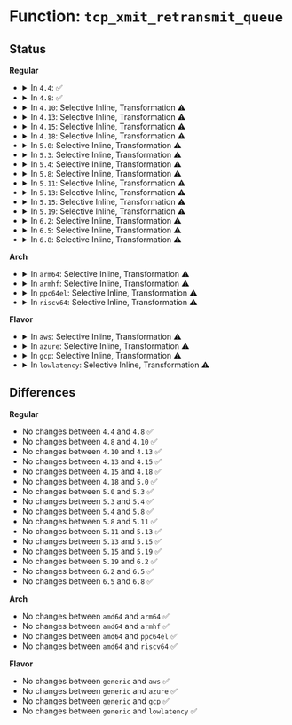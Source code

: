 # Function: <code>tcp_xmit_retransmit_queue</code>

## Status
<b>Regular</b>
<ul>
<li>
<details>
<summary>In <code>4.4</code>: ✅</summary>

```c
void tcp_xmit_retransmit_queue(struct sock *sk);
```

**Collision:** Unique Global

**Inline:** No

**Transformation:** False

**Instances:**

```
In net/ipv4/tcp_output.c (ffffffff81778c30)
Location: net/ipv4/tcp_output.c:2713
Inline: False
Direct callers:
  - net/ipv4/tcp_input.c:tcp_simple_retransmit
  - net/ipv4/tcp_input.c:tcp_fastretrans_alert
  - net/ipv4/tcp_input.c:tcp_fastretrans_alert
  - net/ipv4/tcp_input.c:tcp_resume_early_retransmit
```
**Symbols:**

```
ffffffff81778c30-ffffffff81778f2c: tcp_xmit_retransmit_queue (STB_GLOBAL)
```
</details>
</li>
<li>
<details>
<summary>In <code>4.8</code>: ✅</summary>

```c
void tcp_xmit_retransmit_queue(struct sock *sk);
```

**Collision:** Unique Global

**Inline:** No

**Transformation:** False

**Instances:**

```
In net/ipv4/tcp_output.c (ffffffff817e5db0)
Location: net/ipv4/tcp_output.c:2754
Inline: False
Direct callers:
  - net/ipv4/tcp_input.c:tcp_resume_early_retransmit
  - net/ipv4/tcp_input.c:tcp_simple_retransmit
```
**Symbols:**

```
ffffffff817e5db0-ffffffff817e60ed: tcp_xmit_retransmit_queue (STB_GLOBAL)
```
</details>
</li>
<li>
<details>
<summary>In <code>4.10</code>: Selective Inline, Transformation ⚠️</summary>

```c
void tcp_xmit_retransmit_queue(struct sock *sk);
```

**Collision:** Unique Global

**Inline:** Selective

**Transformation:** True

**Instances:**

```
In net/ipv4/tcp_output.c (ffffffff81816230)
Location: net/ipv4/tcp_output.c:2874
Inline: True
Direct callers:
  - net/ipv4/tcp_input.c:tcp_resume_early_retransmit
  - net/ipv4/tcp_input.c:tcp_simple_retransmit
```
**Symbols:**

```
ffffffff81816230-ffffffff8181653b: tcp_xmit_retransmit_queue.part.36 (STB_LOCAL)
ffffffff818167f0-ffffffff8181680b: tcp_xmit_retransmit_queue (STB_GLOBAL)
```
</details>
</li>
<li>
<details>
<summary>In <code>4.13</code>: Selective Inline, Transformation ⚠️</summary>

```c
void tcp_xmit_retransmit_queue(struct sock *sk);
```

**Collision:** Unique Global

**Inline:** Selective

**Transformation:** True

**Instances:**

```
In net/ipv4/tcp_output.c (ffffffff818365d0)
Location: net/ipv4/tcp_output.c:2919
Inline: True
Direct callers:
  - net/ipv4/tcp_input.c:tcp_simple_retransmit
  - net/ipv4/tcp_recovery.c:tcp_rack_reo_timeout
```
**Symbols:**

```
ffffffff818365d0-ffffffff8183682f: tcp_xmit_retransmit_queue.part.37 (STB_LOCAL)
ffffffff81836af0-ffffffff81836b0c: tcp_xmit_retransmit_queue (STB_GLOBAL)
```
</details>
</li>
<li>
<details>
<summary>In <code>4.15</code>: Selective Inline, Transformation ⚠️</summary>

```c
void tcp_xmit_retransmit_queue(struct sock *sk);
```

**Collision:** Unique Global

**Inline:** Selective

**Transformation:** True

**Instances:**

```
In net/ipv4/tcp_output.c (ffffffff818b5c20)
Location: net/ipv4/tcp_output.c:2973
Inline: True
Direct callers:
  - net/ipv4/tcp_input.c:tcp_simple_retransmit
  - net/ipv4/tcp_recovery.c:tcp_rack_reo_timeout
```
**Symbols:**

```
ffffffff818b5c20-ffffffff818b5e69: tcp_xmit_retransmit_queue.part.41 (STB_LOCAL)
ffffffff818b61a0-ffffffff818b61bc: tcp_xmit_retransmit_queue (STB_GLOBAL)
```
</details>
</li>
<li>
<details>
<summary>In <code>4.18</code>: Selective Inline, Transformation ⚠️</summary>

```c
void tcp_xmit_retransmit_queue(struct sock *sk);
```

**Collision:** Unique Global

**Inline:** Selective

**Transformation:** True

**Instances:**

```
In net/ipv4/tcp_output.c (ffffffff8190b3b0)
Location: net/ipv4/tcp_output.c:2954
Inline: True
Direct callers:
  - net/ipv4/tcp_input.c:tcp_simple_retransmit
  - net/ipv4/tcp_recovery.c:tcp_rack_reo_timeout
```
**Symbols:**

```
ffffffff8190b3b0-ffffffff8190b635: tcp_xmit_retransmit_queue.part.48 (STB_LOCAL)
ffffffff8190b9e0-ffffffff8190b9fb: tcp_xmit_retransmit_queue (STB_GLOBAL)
```
</details>
</li>
<li>
<details>
<summary>In <code>5.0</code>: Selective Inline, Transformation ⚠️</summary>

```c
void tcp_xmit_retransmit_queue(struct sock *sk);
```

**Collision:** Unique Global

**Inline:** Selective

**Transformation:** True

**Instances:**

```
In net/ipv4/tcp_output.c (ffffffff81939660)
Location: net/ipv4/tcp_output.c:2985
Inline: True
Direct callers:
  - net/ipv4/tcp_input.c:tcp_simple_retransmit
  - net/ipv4/tcp_recovery.c:tcp_rack_reo_timeout
```
**Symbols:**

```
ffffffff81939660-ffffffff819398ff: tcp_xmit_retransmit_queue.part.50 (STB_LOCAL)
ffffffff81939cb0-ffffffff81939ccb: tcp_xmit_retransmit_queue (STB_GLOBAL)
```
</details>
</li>
<li>
<details>
<summary>In <code>5.3</code>: Selective Inline, Transformation ⚠️</summary>

```c
void tcp_xmit_retransmit_queue(struct sock *sk);
```

**Collision:** Unique Global

**Inline:** Selective

**Transformation:** True

**Instances:**

```
In net/ipv4/tcp_output.c (ffffffff8199d940)
Location: net/ipv4/tcp_output.c:3015
Inline: True
Direct callers:
  - net/ipv4/tcp_input.c:tcp_simple_retransmit
  - net/ipv4/tcp_recovery.c:tcp_rack_reo_timeout
```
**Symbols:**

```
ffffffff8199d940-ffffffff8199dbeb: tcp_xmit_retransmit_queue.part.0 (STB_LOCAL)
ffffffff8199df70-ffffffff8199df8b: tcp_xmit_retransmit_queue (STB_GLOBAL)
```
</details>
</li>
<li>
<details>
<summary>In <code>5.4</code>: Selective Inline, Transformation ⚠️</summary>

```c
void tcp_xmit_retransmit_queue(struct sock *sk);
```

**Collision:** Unique Global

**Inline:** Selective

**Transformation:** True

**Instances:**

```
In net/ipv4/tcp_output.c (ffffffff819d4410)
Location: net/ipv4/tcp_output.c:3046
Inline: True
Direct callers:
  - net/ipv4/tcp_input.c:tcp_simple_retransmit
  - net/ipv4/tcp_recovery.c:tcp_rack_reo_timeout
```
**Symbols:**

```
ffffffff819d4410-ffffffff819d46af: tcp_xmit_retransmit_queue.part.0 (STB_LOCAL)
ffffffff819d4a30-ffffffff819d4a4b: tcp_xmit_retransmit_queue (STB_GLOBAL)
```
</details>
</li>
<li>
<details>
<summary>In <code>5.8</code>: Selective Inline, Transformation ⚠️</summary>

```c
void tcp_xmit_retransmit_queue(struct sock *sk);
```

**Collision:** Unique Global

**Inline:** Selective

**Transformation:** True

**Instances:**

```
In net/ipv4/tcp_output.c (ffffffff81ac0c90)
Location: net/ipv4/tcp_output.c:3115
Inline: True
Direct callers:
  - net/ipv4/tcp_input.c:tcp_simple_retransmit
  - net/ipv4/tcp_recovery.c:tcp_rack_reo_timeout
```
**Symbols:**

```
ffffffff81ac0c90-ffffffff81ac0fd1: tcp_xmit_retransmit_queue.part.0 (STB_LOCAL)
ffffffff81ac1400-ffffffff81ac141b: tcp_xmit_retransmit_queue (STB_GLOBAL)
```
</details>
</li>
<li>
<details>
<summary>In <code>5.11</code>: Selective Inline, Transformation ⚠️</summary>

```c
void tcp_xmit_retransmit_queue(struct sock *sk);
```

**Collision:** Unique Global

**Inline:** Selective

**Transformation:** True

**Instances:**

```
In net/ipv4/tcp_output.c (ffffffff81acc700)
Location: net/ipv4/tcp_output.c:3287
Inline: True
Direct callers:
  - net/ipv4/tcp_input.c:tcp_simple_retransmit
  - net/ipv4/tcp_recovery.c:tcp_rack_reo_timeout
```
**Symbols:**

```
ffffffff81acc700-ffffffff81acca41: tcp_xmit_retransmit_queue.part.0 (STB_LOCAL)
ffffffff81acce70-ffffffff81acce8b: tcp_xmit_retransmit_queue (STB_GLOBAL)
```
</details>
</li>
<li>
<details>
<summary>In <code>5.13</code>: Selective Inline, Transformation ⚠️</summary>

```c
void tcp_xmit_retransmit_queue(struct sock *sk);
```

**Collision:** Unique Global

**Inline:** Selective

**Transformation:** True

**Instances:**

```
In net/ipv4/tcp_output.c (ffffffff81ab78c0)
Location: net/ipv4/tcp_output.c:3284
Inline: True
Direct callers:
  - net/ipv4/tcp_input.c:tcp_rcv_fastopen_synack
  - net/ipv4/tcp_input.c:tcp_simple_retransmit
  - net/ipv4/tcp_recovery.c:tcp_rack_reo_timeout
```
**Symbols:**

```
ffffffff81ab78c0-ffffffff81ab7c02: tcp_xmit_retransmit_queue.part.0 (STB_LOCAL)
ffffffff81ab8040-ffffffff81ab805b: tcp_xmit_retransmit_queue (STB_GLOBAL)
```
</details>
</li>
<li>
<details>
<summary>In <code>5.15</code>: Selective Inline, Transformation ⚠️</summary>

```c
void tcp_xmit_retransmit_queue(struct sock *sk);
```

**Collision:** Unique Global

**Inline:** Selective

**Transformation:** True

**Instances:**

```
In net/ipv4/tcp_output.c (ffffffff81b74ae0)
Location: net/ipv4/tcp_output.c:3284
Inline: True
Direct callers:
  - net/ipv4/tcp_input.c:tcp_rcv_fastopen_synack
  - net/ipv4/tcp_input.c:tcp_simple_retransmit
  - net/ipv4/tcp_recovery.c:tcp_rack_reo_timeout
```
**Symbols:**

```
ffffffff81b74ae0-ffffffff81b74dc2: tcp_xmit_retransmit_queue.part.0 (STB_LOCAL)
ffffffff81b75200-ffffffff81b7521b: tcp_xmit_retransmit_queue (STB_GLOBAL)
```
</details>
</li>
<li>
<details>
<summary>In <code>5.19</code>: Selective Inline, Transformation ⚠️</summary>

```c
void tcp_xmit_retransmit_queue(struct sock *sk);
```

**Collision:** Unique Global

**Inline:** Selective

**Transformation:** True

**Instances:**

```
In net/ipv4/tcp_output.c (ffffffff81d04250)
Location: net/ipv4/tcp_output.c:3289
Inline: True
Direct callers:
  - net/ipv4/tcp_input.c:tcp_rcv_fastopen_synack
  - net/ipv4/tcp_input.c:tcp_simple_retransmit
  - net/ipv4/tcp_recovery.c:tcp_rack_reo_timeout
```
**Symbols:**

```
ffffffff81d04250-ffffffff81d04579: tcp_xmit_retransmit_queue.part.0 (STB_LOCAL)
ffffffff81d04a00-ffffffff81d04a2b: tcp_xmit_retransmit_queue (STB_GLOBAL)
```
</details>
</li>
<li>
<details>
<summary>In <code>6.2</code>: Selective Inline, Transformation ⚠️</summary>

```c
void tcp_xmit_retransmit_queue(struct sock *sk);
```

**Collision:** Unique Global

**Inline:** Selective

**Transformation:** True

**Instances:**

```
In net/ipv4/tcp_output.c (ffffffff81ec91c0)
Location: net/ipv4/tcp_output.c:3291
Inline: True
Direct callers:
  - net/ipv4/tcp_input.c:tcp_rcv_fastopen_synack
  - net/ipv4/tcp_input.c:tcp_simple_retransmit
  - net/ipv4/tcp_recovery.c:tcp_rack_reo_timeout
```
**Symbols:**

```
ffffffff81ec91c0-ffffffff81ec94e9: tcp_xmit_retransmit_queue.part.0 (STB_LOCAL)
ffffffff81ec99f0-ffffffff81ec9a1b: tcp_xmit_retransmit_queue (STB_GLOBAL)
```
</details>
</li>
<li>
<details>
<summary>In <code>6.5</code>: Selective Inline, Transformation ⚠️</summary>

```c
void tcp_xmit_retransmit_queue(struct sock *sk);
```

**Collision:** Unique Global

**Inline:** Selective

**Transformation:** True

**Instances:**

```
In net/ipv4/tcp_output.c (ffffffff81f27ce0)
Location: net/ipv4/tcp_output.c:3373
Inline: True
Direct callers:
  - net/ipv4/tcp_input.c:tcp_rcv_fastopen_synack
  - net/ipv4/tcp_input.c:tcp_simple_retransmit
  - net/ipv4/tcp_recovery.c:tcp_rack_reo_timeout
```
**Symbols:**

```
ffffffff81f27ce0-ffffffff81f28043: tcp_xmit_retransmit_queue.part.0 (STB_LOCAL)
ffffffff81f28540-ffffffff81f2856b: tcp_xmit_retransmit_queue (STB_GLOBAL)
```
</details>
</li>
<li>
<details>
<summary>In <code>6.8</code>: Selective Inline, Transformation ⚠️</summary>

```c
void tcp_xmit_retransmit_queue(struct sock *sk);
```

**Collision:** Unique Global

**Inline:** Selective

**Transformation:** True

**Instances:**

```
In net/ipv4/tcp_output.c (ffffffff81fec790)
Location: net/ipv4/tcp_output.c:3437
Inline: True
Direct callers:
  - net/ipv4/tcp_input.c:tcp_rcv_fastopen_synack
  - net/ipv4/tcp_input.c:tcp_simple_retransmit
  - net/ipv4/tcp_recovery.c:tcp_rack_reo_timeout
```
**Symbols:**

```
ffffffff81fec790-ffffffff81fecab9: tcp_xmit_retransmit_queue.part.0 (STB_LOCAL)
ffffffff81fecfd0-ffffffff81fecffb: tcp_xmit_retransmit_queue (STB_GLOBAL)
```
</details>
</li>
</ul>
<b>Arch</b>
<ul>
<li>
<details>
<summary>In <code>arm64</code>: Selective Inline, Transformation ⚠️</summary>

```c
void tcp_xmit_retransmit_queue(struct sock *sk);
```

**Collision:** Unique Global

**Inline:** Selective

**Transformation:** True

**Instances:**

```
In net/ipv4/tcp_output.c (ffff800010c86f20)
Location: net/ipv4/tcp_output.c:3046
Inline: True
Direct callers:
  - net/ipv4/tcp_input.c:tcp_simple_retransmit
  - net/ipv4/tcp_recovery.c:tcp_rack_reo_timeout
```
**Symbols:**

```
ffff800010c86f20-ffff800010c871c8: tcp_xmit_retransmit_queue.part.0 (STB_LOCAL)
ffff800010c87628-ffff800010c8765c: tcp_xmit_retransmit_queue (STB_GLOBAL)
```
</details>
</li>
<li>
<details>
<summary>In <code>armhf</code>: Selective Inline, Transformation ⚠️</summary>

```c
void tcp_xmit_retransmit_queue(struct sock *sk);
```

**Collision:** Unique Global

**Inline:** Selective

**Transformation:** True

**Instances:**

```
In net/ipv4/tcp_output.c (c0d96340)
Location: net/ipv4/tcp_output.c:3046
Inline: True
Direct callers:
  - net/ipv4/tcp_input.c:tcp_simple_retransmit
  - net/ipv4/tcp_recovery.c:tcp_rack_reo_timeout
```
**Symbols:**

```
c0d96340-c0d9662c: tcp_xmit_retransmit_queue.part.0 (STB_LOCAL)
c0d96988-c0d969b0: tcp_xmit_retransmit_queue (STB_GLOBAL)
```
</details>
</li>
<li>
<details>
<summary>In <code>ppc64el</code>: Selective Inline, Transformation ⚠️</summary>

```c
void tcp_xmit_retransmit_queue(struct sock *sk);
```

**Collision:** Unique Global

**Inline:** Selective

**Transformation:** True

**Instances:**

```
In net/ipv4/tcp_output.c (c000000000d937f0)
Location: net/ipv4/tcp_output.c:3046
Inline: True
Direct callers:
  - net/ipv4/tcp_input.c:tcp_simple_retransmit
  - net/ipv4/tcp_recovery.c:tcp_rack_reo_timeout
```
**Symbols:**

```
c000000000d937f0-c000000000d93b9c: tcp_xmit_retransmit_queue.part.0 (STB_LOCAL)
c000000000d94180-c000000000d941a0: tcp_xmit_retransmit_queue (STB_GLOBAL)
```
</details>
</li>
<li>
<details>
<summary>In <code>riscv64</code>: Selective Inline, Transformation ⚠️</summary>

```c
void tcp_xmit_retransmit_queue(struct sock *sk);
```

**Collision:** Unique Global

**Inline:** Selective

**Transformation:** True

**Instances:**

```
In net/ipv4/tcp_output.c (ffffffe0007e841e)
Location: net/ipv4/tcp_output.c:3046
Inline: True
Direct callers:
  - net/ipv4/tcp_input.c:tcp_simple_retransmit
  - net/ipv4/tcp_recovery.c:tcp_rack_reo_timeout
```
**Symbols:**

```
ffffffe0007e841e-ffffffe0007e86ac: tcp_xmit_retransmit_queue.part.0 (STB_LOCAL)
ffffffe0007e89e8-ffffffe0007e8a18: tcp_xmit_retransmit_queue (STB_GLOBAL)
```
</details>
</li>
</ul>
<b>Flavor</b>
<ul>
<li>
<details>
<summary>In <code>aws</code>: Selective Inline, Transformation ⚠️</summary>

```c
void tcp_xmit_retransmit_queue(struct sock *sk);
```

**Collision:** Unique Global

**Inline:** Selective

**Transformation:** True

**Instances:**

```
In net/ipv4/tcp_output.c (ffffffff81974280)
Location: net/ipv4/tcp_output.c:3046
Inline: True
Direct callers:
  - net/ipv4/tcp_input.c:tcp_simple_retransmit
  - net/ipv4/tcp_recovery.c:tcp_rack_reo_timeout
```
**Symbols:**

```
ffffffff81974280-ffffffff8197451f: tcp_xmit_retransmit_queue.part.0 (STB_LOCAL)
ffffffff819748a0-ffffffff819748bb: tcp_xmit_retransmit_queue (STB_GLOBAL)
```
</details>
</li>
<li>
<details>
<summary>In <code>azure</code>: Selective Inline, Transformation ⚠️</summary>

```c
void tcp_xmit_retransmit_queue(struct sock *sk);
```

**Collision:** Unique Global

**Inline:** Selective

**Transformation:** True

**Instances:**

```
In net/ipv4/tcp_output.c (ffffffff8192dd50)
Location: net/ipv4/tcp_output.c:3046
Inline: True
Direct callers:
  - net/ipv4/tcp_input.c:tcp_simple_retransmit
  - net/ipv4/tcp_recovery.c:tcp_rack_reo_timeout
```
**Symbols:**

```
ffffffff8192dd50-ffffffff8192dfef: tcp_xmit_retransmit_queue.part.0 (STB_LOCAL)
ffffffff8192e360-ffffffff8192e37b: tcp_xmit_retransmit_queue (STB_GLOBAL)
```
</details>
</li>
<li>
<details>
<summary>In <code>gcp</code>: Selective Inline, Transformation ⚠️</summary>

```c
void tcp_xmit_retransmit_queue(struct sock *sk);
```

**Collision:** Unique Global

**Inline:** Selective

**Transformation:** True

**Instances:**

```
In net/ipv4/tcp_output.c (ffffffff819dea50)
Location: net/ipv4/tcp_output.c:3046
Inline: True
Direct callers:
  - net/ipv4/tcp_input.c:tcp_simple_retransmit
  - net/ipv4/tcp_recovery.c:tcp_rack_reo_timeout
```
**Symbols:**

```
ffffffff819dea50-ffffffff819decef: tcp_xmit_retransmit_queue.part.0 (STB_LOCAL)
ffffffff819df070-ffffffff819df08b: tcp_xmit_retransmit_queue (STB_GLOBAL)
```
</details>
</li>
<li>
<details>
<summary>In <code>lowlatency</code>: Selective Inline, Transformation ⚠️</summary>

```c
void tcp_xmit_retransmit_queue(struct sock *sk);
```

**Collision:** Unique Global

**Inline:** Selective

**Transformation:** True

**Instances:**

```
In net/ipv4/tcp_output.c (ffffffff819e86f0)
Location: net/ipv4/tcp_output.c:3046
Inline: True
Direct callers:
  - net/ipv4/tcp_input.c:tcp_simple_retransmit
  - net/ipv4/tcp_recovery.c:tcp_rack_reo_timeout
```
**Symbols:**

```
ffffffff819e86f0-ffffffff819e898f: tcp_xmit_retransmit_queue.part.0 (STB_LOCAL)
ffffffff819e8d10-ffffffff819e8d2b: tcp_xmit_retransmit_queue (STB_GLOBAL)
```
</details>
</li>
</ul>

## Differences
<b>Regular</b>
<ul>
<li>
No changes between <code>4.4</code> and <code>4.8</code> ✅
</li>
<li>
No changes between <code>4.8</code> and <code>4.10</code> ✅
</li>
<li>
No changes between <code>4.10</code> and <code>4.13</code> ✅
</li>
<li>
No changes between <code>4.13</code> and <code>4.15</code> ✅
</li>
<li>
No changes between <code>4.15</code> and <code>4.18</code> ✅
</li>
<li>
No changes between <code>4.18</code> and <code>5.0</code> ✅
</li>
<li>
No changes between <code>5.0</code> and <code>5.3</code> ✅
</li>
<li>
No changes between <code>5.3</code> and <code>5.4</code> ✅
</li>
<li>
No changes between <code>5.4</code> and <code>5.8</code> ✅
</li>
<li>
No changes between <code>5.8</code> and <code>5.11</code> ✅
</li>
<li>
No changes between <code>5.11</code> and <code>5.13</code> ✅
</li>
<li>
No changes between <code>5.13</code> and <code>5.15</code> ✅
</li>
<li>
No changes between <code>5.15</code> and <code>5.19</code> ✅
</li>
<li>
No changes between <code>5.19</code> and <code>6.2</code> ✅
</li>
<li>
No changes between <code>6.2</code> and <code>6.5</code> ✅
</li>
<li>
No changes between <code>6.5</code> and <code>6.8</code> ✅
</li>
</ul>
<b>Arch</b>
<ul>
<li>
No changes between <code>amd64</code> and <code>arm64</code> ✅
</li>
<li>
No changes between <code>amd64</code> and <code>armhf</code> ✅
</li>
<li>
No changes between <code>amd64</code> and <code>ppc64el</code> ✅
</li>
<li>
No changes between <code>amd64</code> and <code>riscv64</code> ✅
</li>
</ul>
<b>Flavor</b>
<ul>
<li>
No changes between <code>generic</code> and <code>aws</code> ✅
</li>
<li>
No changes between <code>generic</code> and <code>azure</code> ✅
</li>
<li>
No changes between <code>generic</code> and <code>gcp</code> ✅
</li>
<li>
No changes between <code>generic</code> and <code>lowlatency</code> ✅
</li>
</ul>

